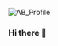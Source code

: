 ![AB_Profile](https://github.com/ahtesham-husain/ahtesham-husain/assets/90510921/980d1b24-2538-4971-806b-28333c5c8ba2)


### Hi there 👋

<!--
**ahtesham-husain/ahtesham-husain** is a ✨ _special_ ✨ repository because its `README.md` (this file) appears on your GitHub profile.

I'm Ahtesham Husain, born in Solapur(Maharashtra), India, and now living in Pune.

- 🔭 I am working as DevOps Engineer with Hitachi Digital Services.
- 🌱 I’m currently learning Learning Cloud DevOps and Kubernetes

Skills:
- Microsoft Azure
- Azure DevOps
-  Terraform
- Azure Kubernetes Service (AKS)
- Continuous Integration and Continuous Delivery (CI/CD)
- Docker
-->
